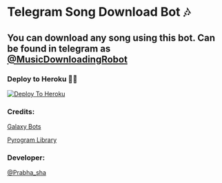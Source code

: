 # Telegram Song Download Bot 🎶

## You can download any song using this bot. Can be found in telegram as [@MusicDownloadingRobot](https://t.me/MusicDownloadingRobot)

### Deploy to Heroku 🏃‍♂

[![Deploy To Heroku](https://www.herokucdn.com/deploy/button.svg)](https://heroku.com/deploy?template=https://github.com/prabhasha-p/Song-Downloader)

### Credits:

[Galaxy Bots](https://t.me/GalaxyLanka)

[Pyrogram Library](https://github.com/pyrogram/pyrogram)

### Developer:

[@Prabha_sha](https://t.me/Prabha_sha)

